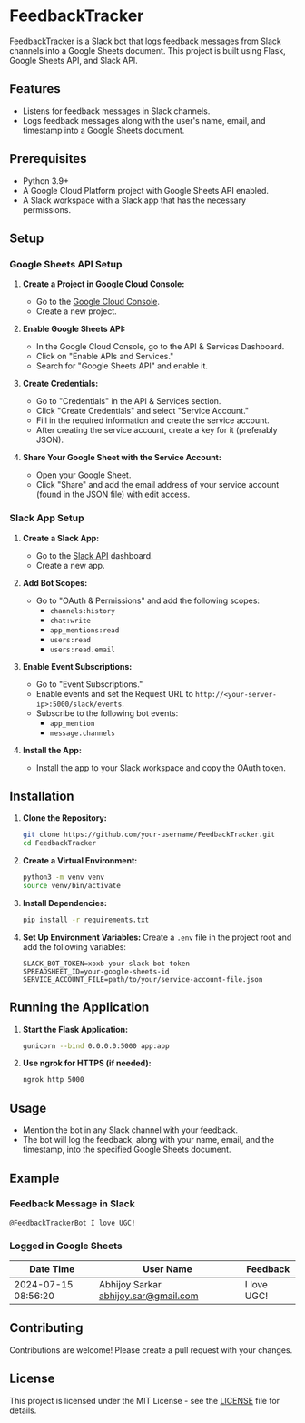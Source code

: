 
# FeedbackTracker

FeedbackTracker is a Slack bot that logs feedback messages from Slack channels into a Google Sheets document. This project is built using Flask, Google Sheets API, and Slack API.

## Features

- Listens for feedback messages in Slack channels.
- Logs feedback messages along with the user's name, email, and timestamp into a Google Sheets document.

## Prerequisites

- Python 3.9+
- A Google Cloud Platform project with Google Sheets API enabled.
- A Slack workspace with a Slack app that has the necessary permissions.

## Setup

### Google Sheets API Setup

1. **Create a Project in Google Cloud Console:**
   - Go to the [Google Cloud Console](https://console.cloud.google.com/).
   - Create a new project.

2. **Enable Google Sheets API:**
   - In the Google Cloud Console, go to the API & Services Dashboard.
   - Click on "Enable APIs and Services."
   - Search for "Google Sheets API" and enable it.

3. **Create Credentials:**
   - Go to "Credentials" in the API & Services section.
   - Click "Create Credentials" and select "Service Account."
   - Fill in the required information and create the service account.
   - After creating the service account, create a key for it (preferably JSON).

4. **Share Your Google Sheet with the Service Account:**
   - Open your Google Sheet.
   - Click "Share" and add the email address of your service account (found in the JSON file) with edit access.

### Slack App Setup

1. **Create a Slack App:**
   - Go to the [Slack API](https://api.slack.com/) dashboard.
   - Create a new app.

2. **Add Bot Scopes:**
   - Go to "OAuth & Permissions" and add the following scopes:
     - `channels:history`
     - `chat:write`
     - `app_mentions:read`
     - `users:read`
     - `users:read.email`

3. **Enable Event Subscriptions:**
   - Go to "Event Subscriptions."
   - Enable events and set the Request URL to `http://<your-server-ip>:5000/slack/events`.
   - Subscribe to the following bot events:
     - `app_mention`
     - `message.channels`

4. **Install the App:**
   - Install the app to your Slack workspace and copy the OAuth token.

## Installation

1. **Clone the Repository:**
   ```bash
   git clone https://github.com/your-username/FeedbackTracker.git
   cd FeedbackTracker
   ```

2. **Create a Virtual Environment:**
   ```bash
   python3 -m venv venv
   source venv/bin/activate
   ```

3. **Install Dependencies:**
   ```bash
   pip install -r requirements.txt
   ```

4. **Set Up Environment Variables:**
   Create a `.env` file in the project root and add the following variables:
   ```plaintext
   SLACK_BOT_TOKEN=xoxb-your-slack-bot-token
   SPREADSHEET_ID=your-google-sheets-id
   SERVICE_ACCOUNT_FILE=path/to/your/service-account-file.json
   ```

## Running the Application

1. **Start the Flask Application:**
   ```bash
   gunicorn --bind 0.0.0.0:5000 app:app
   ```

2. **Use ngrok for HTTPS (if needed):**
   ```bash
   ngrok http 5000
   ```

## Usage

- Mention the bot in any Slack channel with your feedback.
- The bot will log the feedback, along with your name, email, and the timestamp, into the specified Google Sheets document.

## Example

### Feedback Message in Slack

```
@FeedbackTrackerBot I love UGC!
```

### Logged in Google Sheets

| Date Time           | User Name          | Feedback               |
|---------------------|--------------------|------------------------|
| 2024-07-15 08:56:20 | Abhijoy Sarkar <abhijoy.sar@gmail.com> | I love UGC! |

## Contributing

Contributions are welcome! Please create a pull request with your changes.

## License

This project is licensed under the MIT License - see the [LICENSE](LICENSE) file for details.

